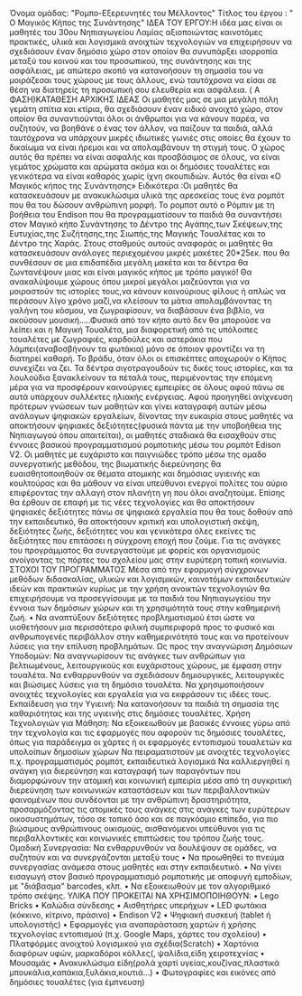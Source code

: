 Όνομα ομάδας:  "Ρομπο-Εξερευνητές του Μέλλοντος"
Τίτλος του έργου :  " Ο Μαγικός Κήπος της Συνάντησης"
ΙΔΕΑ ΤΟΥ ΕΡΓΟΥ:Η ιδέα μας  είναι οι μαθητές του 30ου Νηπιαγωγείου Λαμίας αξιοποιώντας  καινοτόμες πρακτικές, υλικά και λογισμικά ανοιχτών τεχνολογιών να
επιχειρήσουν να σχεδιάσουν έναν δημόσιο χώρο στον οποίον θα συνυπάρξει ισορροπία μεταξύ του κοινού και του προσωπικού, της συνάντησης και της ασφάλειας, με απώτερο σκοπό να κατανοήσουν τη σημασία του να μοιράζεσαι τους χώρους με τους άλλους, ενώ ταυτόχρονα να είσαι σε θέση να διατηρείς τη προσωπική σου ελευθερία και ασφάλεια.
( Α ΦΑΣΗ)ΚΑΤΑΘΕΣΗ ΑΡΧΙΚΗΣ ΙΔΕΑΣ
 Οι μαθητές μας σε μια μεγάλη πόλη γεμάτη σπίτια και κτίρια, θα σχεδιάσουν έναν ειδικό ανοιχτό χώρο, στον οποίον θα συναντιούνται όλοι οι άνθρωποι για να κάνουν παρέα, να συζητούν, να βοηθάνε ο ένας τον άλλον, να παίζουν τα παιδιά, αλλά ταυτόχρονα να υπάρχουν μικρές ιδιωτικές γωνιές στις οποίες θα έχουν το δικαίωμα να είναι ήρεμοι και να απολαμβάνουν τη στιγμή τους. Ο χώρος αυτός θα πρέπει να είναι ασφαλής και προσβάσιμος σε όλους, να είναι γεμάτος χρώματα και αρώματα ακόμα και οι δημόσιες τουαλέτες και γενικότερα να είναι καθαρός χωρίς ίχνη σκουπιδιών. Αυτός θα είναι «Ο Μαγικός κήπος της Συνάντησης»
Ειδικότερα :Οι μαθητές θα κατασκευάσουν με ανακυκλώσιμα υλικά της αρεσκείας τους ένα ρομπότ που θα του δώσουν ανθρώπινη μορφή. Το ρομποτ αυτό ο Ρόμπιν με τη βοήθεια του Endison που θα προγραμματίσουν τα παιδιά  θα συναντήσει  στον Μαγικό κήπο Συνάντησης  το Δέντρο της Αγάπης,των Σκέψεων,της Ευτυχίας,της Συζήτησης,της Σιωπής,της Μαγικής Τουαλέτας και το Δέντρο της Χαράς. Στους σταθμούς αυτούς αναφοράς οι μαθητές θα κατασκευάσουν ανάλογες περιεχομένου μικρές μακέτες 20*25εκ. που θα συνθέσουν σε μια επιδαπέδια μεγάλη μακέτα και τα δέντρα θα ζωντανέψουν μιας και είναι μαγικός κήπος με τρόπο μαγικό! Θα ανακαλύψουμε χώρους όπου μικροί μεγάλοι μαζεύονται για να μοιραστούν τις ιστορίες τους,να κάνουν καινούριους φίλους ή απλώς να περάσουν λίγο χρόνο μαζί,να κλείσουν τα μάτια απολαμβάνοντας τη γαλήνη του κόσμου, να ζωγραφίσουν, να διαβάσουν ένα βιβλίο, να ακούσουν μουσική…..Φυσικά από τον κήπο αυτό δεν θα μπορούσε να λείπει και η Μαγική Τουαλέτα, μια διαφορετική από τις υπόλοιπες τουαλέτες με ζωγραφιές, καρδούλες και αστεράκια που λάμπει(αναβοσβήνουν τα φωτάκια) μόνο σε όποιον φροντίζει να τη διατηρεί καθαρή.
Το βράδυ, όταν όλοι οι επισκέπτες αποχωρούν ο Κήπος συνεχίζει να ζει. Τα δέντρα σιγοτραγουδούν τις δικές τους ιστορίες, και τα λουλούδια ξανακλείνουν τα πέταλά τους, περιμένοντας την επόμενη μέρα για να προσφέρουν καινούργιες εμπειρίες σε όλους αφού πάνω σε αυτά υπάρχουν συλλέκτες ηλιακής ενέργειας.
Αφού προηγηθεί ανίχνευση πρότερων γνώσεων των μαθητών και γίνει καταγραφή αυτών μέσω ανάλογων ψηφιακών εργαλείων, δίνοντας την ευκαιρία στους μαθητές να αποκτήσουν ψηφιακές δεξιότητες(φυσικά πάντα με την υποβοήθεια της Νηπιαγωγού όπου απαιτείται), οι μαθητές σταδιακά θα εισαχθούν  στις έννοιες βασικού προγραμματισμού ρομποτικής μέσω του ρομπότ Edison V2.
Οι μαθητές με ευχάριστο και παιγνιώδες τρόπο μέσω της ομαδο συνεργατικής μεθόδου, της βιωματικής διερεύνησης θα ευαισθητοποιηθούν σε θέματα ατομικής και δημόσιας υγιεινής  και κουλτούρας και θα μάθουν να είναι υπεύθυνοι ενεργοί πολίτες του αύριο επιφέροντας την αλλαγή στον πλανήτη γη που όλοι αναζητούμε. Επίσης θα έρθουν σε επαφή με  τις νέες τεχνολογίες και θα αποκτήσουν ψηφιακές δεξιότητες πάνω σε ψηφιακά εργαλεία που θα τους δοθούν από την εκπαιδευτικό, θα αποκτήσουν κριτική και υπολογιστική σκέψη, δεξιότητες ζωής, δεξιότητες νου και γενικότερα όλες εκείνες τις δεξιότητες που επιτάσσει η σύγχρονη εποχή που ζούμε. 
Για τις ανάγκες του προγράμματος θα συνεργαστούμε με φορείς και οργανισμούς ανοίγοντας τις πόρτες του σχολείου μας στην ευρύτερη τοπική κοινωνία.
ΣΤΟΧΟΙ ΤΟΥ ΠΡΟΓΡΑΜΜΑΤΟΣ
  Μέσα από την εφαρμογή σύγχρονων μεθόδων διδασκαλίας, υλικών και λογισμικών, καινοτόμων εκπαιδευτικών ιδεών και πρακτικών κυρίως με την χρήση ανοικτών τεχνολογιών θα επιχειρήσουμε να προσεγγίσουμε με τα παιδιά του Νηπιαγωγείου την έννοια των δημόσιων χώρων και τη χρησιμότητά τους στην καθημερινή ζωή.
•	Να αναπτύξουν δεξιότητες προβληματισμού έτσι ώστε να υιοθετήσουν μια περισσότερο φιλική συμπεριφορά προς το φυσικό και ανθρωπογενές περιβάλλον στην καθημερινότητά τους και να προτείνουν λύσεις για την επίλυση προβλημάτων.
Ως προς την αναγνώριση Δημόσιων Υποδομών: 
Να αναγνωρίσουν τις ανάγκες των ανθρώπων για βελτιωμένους, λειτουργικούς και ευχάριστους χώρους, με έμφαση στην τουαλέτα.
Να ενθαρρυνθούν να σχεδιάσουν δημιουργικές, λειτουργικές και βιώσιμες λύσεις για τη δημόσια τουαλέτα.
Να χρησιμοποιήσουν ανοιχτές τεχνολογίες και εργαλεία για να εκφράσουν τις ιδέες τους.
Εκπαίδευση για την Υγιεινή: Να κατανοήσουν τα παιδιά τη σημασία της καθαριότητας και της υγιεινής στις δημόσιες τουαλέτες.
Χρήση Τεχνολογιών για Μάθηση: Να εξοικειωθούν με βασικές έννοιες γύρω από την τεχνολογία και τις εφαρμογές που αφορούν τις δημόσιες τουαλέτες, όπως για παράδειγμα οι χάρτες ή οι εφαρμογές εντοπισμού τουαλετών κα υπολοίπων δημοσίων χώρων 
Να πειραματιστούν με ανοιχτές τεχνολογίες π.χ. προγραμματισμός ρομπότ, εκπαιδευτικά λογισμικά
Να καλλιεργηθεί η ανάγκη για διερεύνηση και καταγραφή των παραγόντων που διαμορφώνουν την ατομική και κοινωνική εμπειρία μέσα από τη συγκριτική διερεύνηση των κοινωνικών καταστάσεων και των περιβαλλοντικών φαινομένων που συνδέονται με την ανθρώπινη δραστηριότητα, προσαρμόζοντας τις ατομικές τους ανάγκες στις ανάγκες των ευρύτερων οικοσυστημάτων, τόσο σε τοπικό όσο και σε παγκόσμιο επίπεδο, για πιο βιώσιμους ανθρώπινους οικισμούς, αισθανόμενοι υπεύθυνοι για τις περιβαλλοντικές και κοινωνικές επιπτώσεις του τρόπου ζωής τους.
Ομαδική Συνεργασία: Να ενθαρρυνθούν να δουλέψουν σε ομάδες, να συζητούν και να συνεργάζονται μεταξύ τους
•	Να προωθηθεί το πνεύμα συνεργασίας ανάμεσα στους μαθητές και στην εκπαιδευτικό.
•	Να γίνει εισαγωγή στον βασικό προγραμματισμό ρομποτικής με αποφυγή εμποδίων, με "διάβασμα" barcodes, κλπ.
•	Να εξοικειωθούν με τον αλγοριθμικό τρόπο σκέψης.
 ΥΛΙΚΑ ΠΟΥ ΠΡΟΚΕΙΤΑΙ ΝΑ ΧΡΗΣΙΜΟΠΟΙΗΘΟΥΝ:
 •	Lego Bricks
•	Καλώδια σύνδεσης
•	Αισθητήρες υπερήχων
•	LED φωτάκια (κόκκινο, κίτρινο, πράσινο)
•	Endison V2
•	Ψηφιακή συσκευή (tablet ή υπολογιστής)
•	Εφαρμογές για αναπαράσταση χαρτών ή χρήσης τεχνολογίας εντοπισμού (π.χ. Google Maps, χάρτες του σχολείου)
•	Πλατφόρμες ανοιχτού λογισμικού για σχέδια(Scratch)
•	Χαρτόνια διαφόρων υφών, μαρκαδόροι κόλλες(, ψαλίδια,είδη χειροτεχνίας
•	Μουσαμάς
•	Ανακυκλώσιμα είδη(ρολά χαρτί υγείας,κουζίνας,πλαστικά μπουκάλια,καπάκια,ξυλάκια,κουτιά…) 
•	Φωτογραφίες και εικόνες από δημόσιες τουαλέτες (για έμπνευση)
